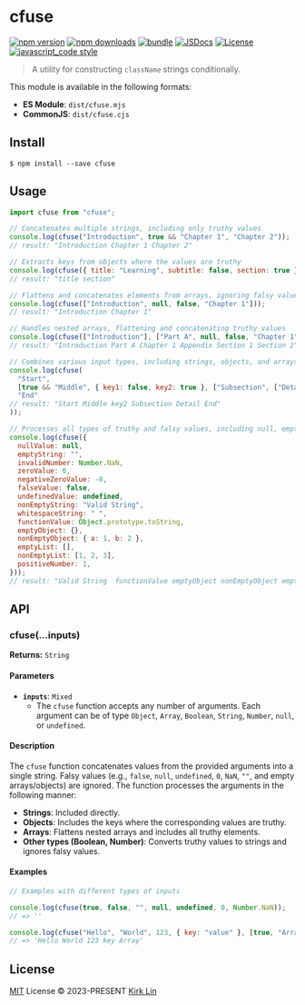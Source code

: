 # cfuse

[![npm version][npm-version-src]][npm-version-href]
[![npm downloads][npm-downloads-src]][npm-downloads-href]
[![bundle][bundle-src]][bundle-href]
[![JSDocs][jsdocs-src]][jsdocs-href]
[![License][license-src]][license-href]
[![javascript_code style][code-style-image]][code-style-url]

> A utility for constructing `className` strings conditionally.

This module is available in the following formats:

* **ES Module**: `dist/cfuse.mjs`
* **CommonJS**: `dist/cfuse.cjs`

## Install

```
$ npm install --save cfuse
```

## Usage

```js
import cfuse from "cfuse";

// Concatenates multiple strings, including only truthy values
console.log(cfuse("Introduction", true && "Chapter 1", "Chapter 2"));
// result: "Introduction Chapter 1 Chapter 2"

// Extracts keys from objects where the values are truthy
console.log(cfuse({ title: "Learning", subtitle: false, section: true }));
// result: "title section"

// Flattens and concatenates elements from arrays, ignoring falsy values
console.log(cfuse(["Introduction", null, false, "Chapter 1"]));
// result: "Introduction Chapter 1"

// Handles nested arrays, flattening and concatenating truthy values
console.log(cfuse(["Introduction"], ["Part A", null, false, "Chapter 1"], [["Appendix", [["Section 1"], "Section 2"]]]));
// result: "Introduction Part A Chapter 1 Appendix Section 1 Section 2"

// Combines various input types, including strings, objects, and arrays
console.log(cfuse(
  "Start",
  [true && "Middle", { key1: false, key2: true }, ["Subsection", ["Detail"]]],
  "End"
// result: "Start Middle key2 Subsection Detail End"
));

// Processes all types of truthy and falsy values, including null, empty strings, NaN, zero, and more
console.log(cfuse({
  nullValue: null,
  emptyString: "",
  invalidNumber: Number.NaN,
  zeroValue: 0,
  negativeZeroValue: -0,
  falseValue: false,
  undefinedValue: undefined,
  nonEmptyString: "Valid String",
  whitespaceString: " ",
  functionValue: Object.prototype.toString,
  emptyObject: {},
  nonEmptyObject: { a: 1, b: 2 },
  emptyList: [],
  nonEmptyList: [1, 2, 3],
  positiveNumber: 1,
}));
// result: "Valid String  functionValue emptyObject nonEmptyObject emptyList nonEmptyList positiveNumber"
```

## API

### cfuse(...inputs)
**Returns:** `String`

#### Parameters
- **`inputs`**: `Mixed`
    - The `cfuse` function accepts any number of arguments. Each argument can be of type `Object`, `Array`, `Boolean`, `String`, `Number`, `null`, or `undefined`.

#### Description
The `cfuse` function concatenates values from the provided arguments into a single string. Falsy values (e.g., `false`, `null`, `undefined`, `0`, `NaN`, `""`, and empty arrays/objects) are ignored. The function processes the arguments in the following manner:
- **Strings**: Included directly.
- **Objects**: Includes the keys where the corresponding values are truthy.
- **Arrays**: Flattens nested arrays and includes all truthy elements.
- **Other types (Boolean, Number)**: Converts truthy values to strings and ignores falsy values.

#### Examples

```js
// Examples with different types of inputs

console.log(cfuse(true, false, "", null, undefined, 0, Number.NaN));
// => ''

console.log(cfuse("Hello", "World", 123, { key: "value" }, [true, "Array"]));
// => 'Hello World 123 key Array'
```

## License

[MIT](./LICENSE) License &copy; 2023-PRESENT [Kirk Lin](https://github.com/kirklin)

<!-- Badges -->

[npm-version-src]: https://img.shields.io/npm/v/cfuse?style=flat&colorA=080f12&colorB=3491fa
[npm-version-href]: https://npmjs.com/package/cfuse
[npm-downloads-src]: https://img.shields.io/npm/dm/cfuse?style=flat&colorA=080f12&colorB=3491fa
[npm-downloads-href]: https://npmjs.com/package/cfuse
[bundle-src]: https://img.shields.io/bundlephobia/minzip/cfuse?style=flat&colorA=080f12&colorB=3491fa&label=minzip
[bundle-href]: https://bundlephobia.com/result?p=cfuse
[license-src]: https://img.shields.io/github/license/kirklin/cfuse.svg?style=flat&colorA=080f12&colorB=3491fa
[license-href]: https://github.com/kirklin/cfuse/blob/main/LICENSE
[jsdocs-src]: https://img.shields.io/badge/jsdocs-reference-080f12?style=flat&colorA=080f12&colorB=3491fa
[jsdocs-href]: https://www.jsdocs.io/package/cfuse
[code-style-image]: https://img.shields.io/badge/code__style-%40kirklin%2Feslint--config-3491fa?style=flat&colorA=080f12&colorB=3491fa
[code-style-url]: https://github.com/kirklin/eslint-config/
